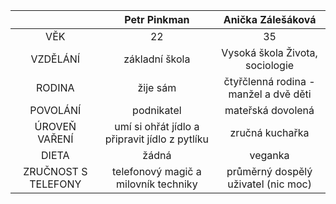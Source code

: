|       |  Petr Pinkman   | Anička Zálešáková|
| :---:        |    :----:   |  :----:   |
|  VĚK  | 22   |  35   |
| VZDĚLÁNÍ       |    základní škola  | Vysoká škola Života, sociologie |
| RODINA | žije sám | čtyřčlenná rodina - manžel a dvě děti|
| POVOLÁNÍ | podnikatel  |   mateřská dovolená|
| ÚROVEŇ VAŘENÍ |   umí si ohřát jídlo a připravit jídlo z pytlíku |  zručná kuchařka  |
| DIETA |  žádná    |  veganka |
| ZRUČNOST S TELEFONY   |  telefonový magič a milovník techniky  |  průměrný dospělý uživatel (nic moc)   |
